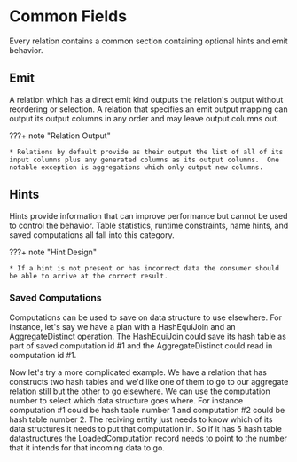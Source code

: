 # Common Fields

Every relation contains a common section containing optional hints and emit behavior.


## Emit

A relation which has a direct emit kind outputs the relation's output without reordering or selection.  A relation that specifies an emit output mapping can output its output columns in any order and may leave output columns out.

???+ note "Relation Output"

    * Relations by default provide as their output the list of all of its input columns plus any generated columns as its output columns.  One notable exception is aggregations which only output new columns.


## Hints

Hints provide information that can improve performance but cannot be used to control the behavior.  Table statistics, runtime constraints, name hints, and saved computations all fall into this category.

???+ note "Hint Design"

    * If a hint is not present or has incorrect data the consumer should be able to arrive at the correct result.


### Saved Computations

Computations can be used to save on data structure to use elsewhere.  For instance, let's say we have a plan with a HashEquiJoin and an AggregateDistinct operation.  The HashEquiJoin could save its hash table as part of saved computation id #1 and the AggregateDistinct could read in computation id #1.

Now let's try a more complicated example.  We have a relation that has constructs two hash tables and we'd like one of them to go to our aggregate relation still but the other to go elsewhere.  We can use the computation number to select which data structure goes where.  For instance computation #1 could be hash table number 1 and computation #2 could be hash table number 2.  The reciving entity just needs to know which of its data structures it needs to put that computation in.  So if it has 5 hash table datastructures the LoadedComputation record needs to point to the number that it intends for that incoming data to go.
